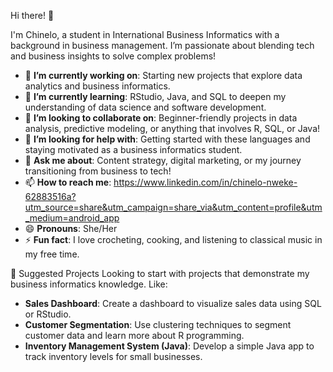 Hi there! 👋 

I'm Chinelo, a student in International Business Informatics with a background in business management. 
I’m passionate about blending tech and business insights to solve complex problems!

- 🔭 **I’m currently working on**: Starting new projects that explore data analytics and business informatics.
- 🌱 **I’m currently learning**: RStudio, Java, and SQL to deepen my understanding of data science and software development.
- 👯 **I’m looking to collaborate on**: Beginner-friendly projects in data analysis, predictive modeling, or anything that involves R, SQL, or Java!
- 🤔 **I’m looking for help with**: Getting started with these languages and staying motivated as a business informatics student.
- 💬 **Ask me about**: Content strategy, digital marketing, or my journey transitioning from business to tech!
- 📫 **How to reach me**: https://www.linkedin.com/in/chinelo-nweke-62883516a?utm_source=share&utm_campaign=share_via&utm_content=profile&utm_medium=android_app
- 😄 **Pronouns**: She/Her
- ⚡ **Fun fact**: I love crocheting, cooking, and listening to classical music in my free time.

 📘 Suggested Projects 
Looking to start with projects that demonstrate my business informatics knowledge. Like:
- **Sales Dashboard**: Create a dashboard to visualize sales data using SQL or RStudio.
- **Customer Segmentation**: Use clustering techniques to segment customer data and learn more about R programming.
- **Inventory Management System (Java)**: Develop a simple Java app to track inventory levels for small businesses.


